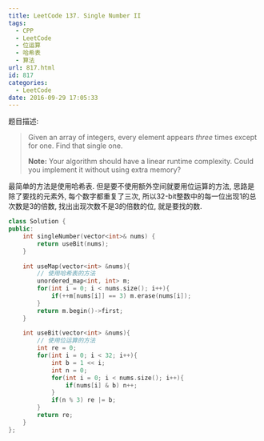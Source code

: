 ```yaml
---
title: LeetCode 137. Single Number II
tags:
  - CPP
  - LeetCode
  - 位运算
  - 哈希表
  - 算法
url: 817.html
id: 817
categories:
  - LeetCode
date: 2016-09-29 17:05:33
---
```

题目描述:

> Given an array of integers, every element appears *three* times except for one. Find that single one.
>
> **Note:**
> Your algorithm should have a linear runtime complexity. Could you implement it without using extra memory?

最简单的方法是使用哈希表. 但是要不使用额外空间就要用位运算的方法, 思路是除了要找的元素外, 每个数字都重复了三次, 所以32-bit整数中的每一位出现1的总次数是3的倍数, 找出出现次数不是3的倍数的位, 就是要找的数.

```cpp
class Solution {
public:
    int singleNumber(vector<int>& nums) {
        return useBit(nums);
    }
    
    int useMap(vector<int> &nums){
        // 使用哈希表的方法
        unordered_map<int, int> m;
        for(int i = 0; i < nums.size(); i++){
            if(++m[nums[i]] == 3) m.erase(nums[i]);
        }
        return m.begin()->first;
    }
    
    int useBit(vector<int> &nums){
        // 使用位运算的方法
        int re = 0;
        for(int i = 0; i < 32; i++){
            int b = 1 << i;
            int n = 0;
            for(int i = 0; i < nums.size(); i++){
                if(nums[i] & b) n++;
            }
            if(n % 3) re |= b;
        }
        return re;
    }
};
```

